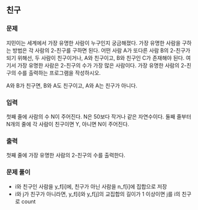 ## 친구
### 문제
지민이는 세계에서 가장 유명한 사람이 누구인지 궁금해졌다. 가장 유명한 사람을 구하는 방법은 각 사람의 2-친구를 구하면 된다. 어떤 사람 A가 또다른 사람 B의 2-친구가 되기 위해선, 두 사람이 친구이거나, A와 친구이고, B와 친구인 C가 존재해야 된다. 여기서 가장 유명한 사람은 2-친구의 수가 가장 많은 사람이다. 가장 유명한 사람의 2-친구의 수를 출력하는 프로그램을 작성하시오.

A와 B가 친구면, B와 A도 친구이고, A와 A는 친구가 아니다.

### 입력
첫째 줄에 사람의 수 N이 주어진다. N은 50보다 작거나 같은 자연수이다. 둘째 줄부터 N개의 줄에 각 사람이 친구이면 Y, 아니면 N이 주어진다.

### 출력
첫째 줄에 가장 유명한 사람의 2-친구의 수를 출력한다.

### 문제 풀이
- i와 친구인 사람을 y_f[i]에, 친구가 아닌 사람을 n_f[i]에 집합으로 저장
- i와 j가 친구가 아니라면, y_f[i]와 y_f[j]의 교집합의 길이가 1 이상이면 j를 i의 친구로 count